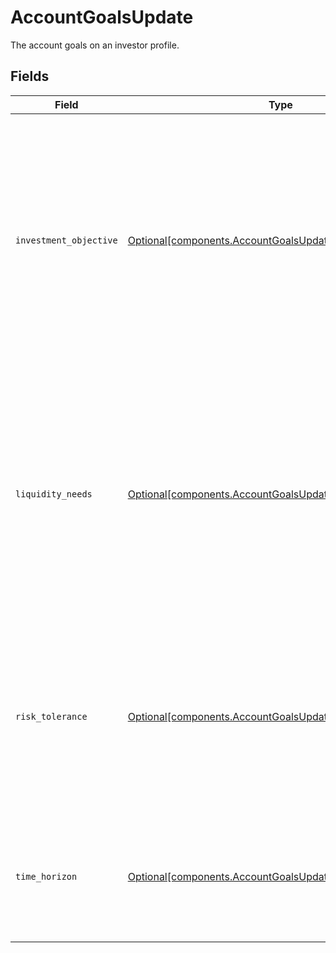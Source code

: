 # AccountGoalsUpdate

The account goals on an investor profile.


## Fields

| Field                                                                                                                                                                                                                                                                                                            | Type                                                                                                                                                                                                                                                                                                             | Required                                                                                                                                                                                                                                                                                                         | Description                                                                                                                                                                                                                                                                                                      | Example                                                                                                                                                                                                                                                                                                          |
| ---------------------------------------------------------------------------------------------------------------------------------------------------------------------------------------------------------------------------------------------------------------------------------------------------------------- | ---------------------------------------------------------------------------------------------------------------------------------------------------------------------------------------------------------------------------------------------------------------------------------------------------------------- | ---------------------------------------------------------------------------------------------------------------------------------------------------------------------------------------------------------------------------------------------------------------------------------------------------------------- | ---------------------------------------------------------------------------------------------------------------------------------------------------------------------------------------------------------------------------------------------------------------------------------------------------------------- | ---------------------------------------------------------------------------------------------------------------------------------------------------------------------------------------------------------------------------------------------------------------------------------------------------------------- |
| `investment_objective`                                                                                                                                                                                                                                                                                           | [Optional[components.AccountGoalsUpdateInvestmentObjective]](../../models/components/accountgoalsupdateinvestmentobjective.md)                                                                                                                                                                                   | :heavy_minus_sign:                                                                                                                                                                                                                                                                                               | The financial goal or purpose that an investor has in mind when making investment decisions; firms often ask investors to specify their investment objectives when opening an account, in order to provide appropriate investment recommendations and manage risk appropriately                                  | GROWTH                                                                                                                                                                                                                                                                                                           |
| `liquidity_needs`                                                                                                                                                                                                                                                                                                | [Optional[components.AccountGoalsUpdateLiquidityNeeds]](../../models/components/accountgoalsupdateliquidityneeds.md)                                                                                                                                                                                             | :heavy_minus_sign:                                                                                                                                                                                                                                                                                               | An investor’s short-term cash requirements or the need to access funds quickly; it is important to consider an investor’s liquidity needs to ensure that they have sufficient cash or easily liquidated assets available to meet their financial obligations - this may include holding cash or cash equivalents | VERY_IMPORTANT                                                                                                                                                                                                                                                                                                   |
| `risk_tolerance`                                                                                                                                                                                                                                                                                                 | [Optional[components.AccountGoalsUpdateRiskTolerance]](../../models/components/accountgoalsupdaterisktolerance.md)                                                                                                                                                                                               | :heavy_minus_sign:                                                                                                                                                                                                                                                                                               | An investor’s willingness and ability to tolerate risk when making investment decisions; reflects the investor’s comfort level with the potential ups and downs of the market and their ability to withstand potential losses                                                                                    | MEDIUM                                                                                                                                                                                                                                                                                                           |
| `time_horizon`                                                                                                                                                                                                                                                                                                   | [Optional[components.AccountGoalsUpdateTimeHorizon]](../../models/components/accountgoalsupdatetimehorizon.md)                                                                                                                                                                                                   | :heavy_minus_sign:                                                                                                                                                                                                                                                                                               | TThe length of time an investor expects to hold an investment before selling it; this can affect the appropriate asset allocation and risk level for the portfolio                                                                                                                                               | AVERAGE                                                                                                                                                                                                                                                                                                          |